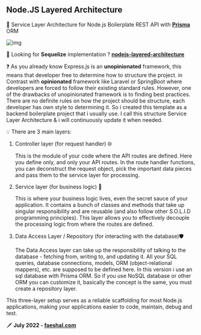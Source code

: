 ## Node.JS Layered Architecture

🥇 Service Layer Architecture for Node.js Boilerplate REST API with **[Prisma](https://www.prisma.io/)** ORM

![img](https://cdn.buttercms.com/MeGKGWTZRZmCh0pNgSNP)

🌴 Looking for **Sequelize** implementation ? **[nodejs-layered-architecture](https://github.com/Faeshal/nodejs-layered-architecture)**

❓ As you already know Express.js is an **unopinionated** framework, this means that developer free to determine how to structure the project. in Contrast with **opinionated** framework like Laravel or SpringBoot where developers are forced to follow their existing standard rules. However, one of the drawbacks of unopinionated framework is to finding best practices. There are no definite rules on how the project should be structure, each developer has own style to determining it. So i created this template as a backend boilerplate project that i usually use. I call this structure Service Layer Architecture & i will continuously update it when needed.

💡 There are 3 main layers:

1. Controller layer (for request handler) 🌐

   This is the module of your code where the API routes are defined. Here you define only, and only your API routes. In the route handler functions, you can deconstruct the request object, pick the important data pieces and pass them to the service layer for processing.

2. Service layer (for business logic) 🚀

   This is where your business logic lives, even the secret sauce of your application. It contains a bunch of classes and methods that take up singular responsibility and are reusable (and also follow other S.O.L.I.D programming principles). This layer allows you to effectively decouple the processing logic from where the routes are defined.

3. Data Access Layer / Repository (for interacting with the database)🛡️

   The Data Access layer can take up the responsibility of talking to the database - fetching from, writing to, and updating it. All your SQL queries, database connections, models, ORM (object-relational mappers), etc. are supposed to be defined here. In this version i use an sql database with Prisma ORM. So if you use NoSQL database or other ORM you can customize it, basically the concept is the same, you must create a repository layer.

This three-layer setup serves as a reliable scaffolding for most Node.js applications, making your applications easier to code, maintain, debug and test.

🗡 **July 2022 - [faeshal.com](https://faeshal.com)**
